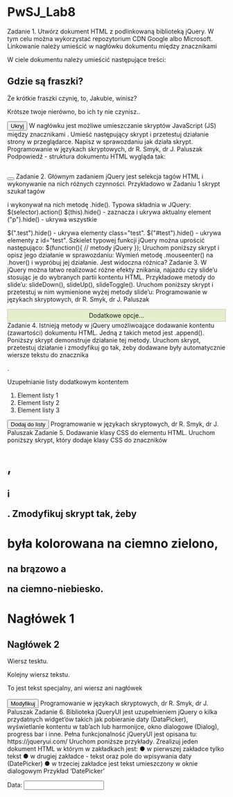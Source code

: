 # PwSJ_Lab8

Zadanie 1. Utwórz dokument HTML z podlinkowaną biblioteką jQuery. W tym celu można
wykorzystać repozytorium CDN Google albo Microsoft. Linkowanie należy umieścić w
nagłówku dokumentu między znacznikami <head> </head>
<head>
<script src="https://ajax.googleapis.com/ajax/libs/jquery/3.3.1/jquery.min.js"></script>
</head>
W ciele dokumentu należy umieścić następujące treści:
<body>
<h2>Gdzie są fraszki?</h2>
<p>Że krótkie fraszki czynię, to, Jakubie, winisz? </p>
<p>Krótsze twoje nierówno, bo ich ty nie czynisz..</p>
<button>Ukryj</button>
</body>
W nagłówku jest możliwe umieszczanie skryptów JavaScript (JS) między znacznikami
<script> </script>. Umieść następujący skrypt i przetestuj działanie strony w
przeglądarce. Napisz w sprawozdaniu jak działa skrypt.
<script>
$(document).ready(function(){
$("button").click(function(){
$("p").hide();
});
});
</script>
Programowanie w językach skryptowych, dr R. Smyk, dr J. Paluszak
Podpowiedź - struktura dokumentu HTML wygląda tak:
<!DOCTYPE html>
<html>
<head>
<script src="https://ajax.googleapis.com/ajax/libs/jquery/3.3.1/jquery.min.js"></script>
<script>
$(document).ready(function(){
});
</script>
</head>
<body>
<h2></h2>
<p></p>
<p></p>
<p id="p1"></p>
<button></button>
</body>
</html>
Zadanie 2. Głównym zadaniem jQuery jest selekcja tagów HTML i wykonywanie na nich
różnych czynności. Przykładowo w Zadaniu 1 skrypt szukał tagów <p> i wykonywał na nich
metodę .hide(). Typowa składnia w JQuery: $(selector).action()
$(this).hide() - zaznacza i ukrywa aktualny element
("p").hide() - ukrywa wszystkie <p>
$(".test").hide() - ukrywa elementy class="test".
$("#test").hide() - ukrywa elementy z id="test".
Szkielet typowej funkcji jQuery można uprościć następująco:
$(function(){
// metody jQuery
});
Uruchom poniższy skrypt i opisz jego działanie w sprawozdaniu:
<script>
Programowanie w językach skryptowych, dr R. Smyk, dr J. Paluszak
$(document).ready(function(){
$("button").click(function(){
$("p").hide();
});
$("#p1").mouseenter(function(){
alert("J. Kochanowski");
});
});
</script>
Wymień metodę .mouseenter() na .hover() i wypróbuj jej działanie. Jest widoczna
różnica?
Zadanie 3. W jQuery można łatwo realizować różne efekty znikania, najazdu czy slide’u
stosując je do wybranych partii kontentu HTML. Przykładowe metody do slide’u:
slideDown(), slideUp(), slideToggle().
Uruchom poniższy skrypt i przetestuj w nim wymienione wyżej metody slide’u:
<!DOCTYPE html>
<html>
<head>
<script src="https://ajax.googleapis.com/ajax/libs/jquery/3.3.1/jquery.min.js"></script>
<script>
$(document).ready(function(){
$("#flip").click(function(){
$("#panel").slideDown("slow");
});
});
</script>
<style>
#panel, #flip {
padding: 5px;
text-align: center;
background-color: #e5eecc;
border: solid 1px #c3c3c3;
}
#panel {
padding: 50px;
display: none;
}
</style>
</head>
Programowanie w językach skryptowych, dr R. Smyk, dr J. Paluszak
<body>
<div id="flip">Dodatkowe opcje...</div>
<div id="panel">Rozwinąłeś panel dodatkowych ściśle tajnych opcji.</div>
</body>
</html>
Zadanie 4. Istnieją metody w jQuery umożliwoające dodawanie kontentu (zawartości)
dokumentu HTML. Jedną z takich metod jest .append(). Poniższy skrypt demonstruje
działanie tej metody. Uruchom skrypt, przetestuj działanie i zmodyfikuj go tak, żeby
dodawane były automatycznie wiersze tekstu do znacznika <p>.
<!DOCTYPE html>
<html>
<head>
<script src="https://ajax.googleapis.com/ajax/libs/jquery/3.3.1/jquery.min.js"></script>
<script>
$(document).ready(function(){
$("#btn1").click(function(){
$("ol").append("<li>Dodatkowy element listy</li>");
});
});
</script>
</head>
<body>
<p>Uzupełnianie listy dodatkowym kontentem</p>
<ol>
<li>Element listy 1</li>
<li>Element listy 2</li>
<li>Element listy 3</li>
</ol>
<button id="btn1">Dodaj do listy</button>
</body>
</html>
Programowanie w językach skryptowych, dr R. Smyk, dr J. Paluszak
Zadanie 5. Dodawanie klasy CSS do elementu HTML. Uruchom poniższy skrypt, który
dodaje klasy CSS do znaczników <h1>, <h2> i <p>. Zmodyfikuj skrypt tak, żeby <h1>
była kolorowana na ciemno zielono, <h2> na brązowo a <p> na ciemno-niebiesko.
<!DOCTYPE html>
<html>
<head>
<script src="https://ajax.googleapis.com/ajax/libs/jquery/3.3.1/jquery.min.js"></script>
<script>
$(document).ready(function(){
$("button").click(function(){
$("h1, h2, p").addClass("blue");
$("div").addClass("important");
});
});
</script>
<style>
.important {
font-weight: bold;
font-size: xx-large;
}
.blue {
color: blue;
}
</style>
</head>
<body>
<h1>Nagłówek 1</h1>
<h2>Nagłówek 2</h2>
<p>Wiersz tesktu.</p>
<p>Kolejny wiersz tekstu.</p>
<div>To jest tekst specjalny, ani wiersz ani nagłówek</div><br>
<button>Modyfikuj</button>
</body>
</html>
Programowanie w językach skryptowych, dr R. Smyk, dr J. Paluszak
Zadanie 6. Biblioteka jQueryUI jest uzupełnieniem jQuery o kilka przydatnych widget’ów
takich jak pobieranie daty (DataPicker), wyświetlanie kontentu w tab’ach lub harmonijce,
okno dialogowe (Dialog), progress bar i inne. Pełna funkcjonalność jQueryUI jest opisana tu:
https://jqueryui.com/
Uruchom poniższe przykłady. Zrealizuj jeden dokument HTML w którym w zakładkach
jest:
● w pierwszej zakładce tylko tekst
● w drugiej zakładce - tekst oraz pole do wpisywania daty (DatePicker)
● w trzeciej zakładce jest tekst umieszczony w oknie dialogowym
Przykład ‘DatePicker’
<!doctype html>
<html lang="en">
<head>
<meta charset="utf-8">
<meta name="viewport" content="width=device-width, initial-scale=1">
<title>jQuery UI Datepicker - Default functionality</title>
<link rel="stylesheet" href="https://code.jquery.com/ui/1.12.1/themes/base/jquery-ui.css">
<script src="https://code.jquery.com/jquery-1.12.4.js"></script>
<script src="https://code.jquery.com/ui/1.12.1/jquery-ui.js"></script>
<script>
$( function() {
$( "#datepicker" ).datepicker();
} );
</script>
</head>
<body>
<p>Data: <input type="text" id="datepicker"></p>
</body>
</html>

